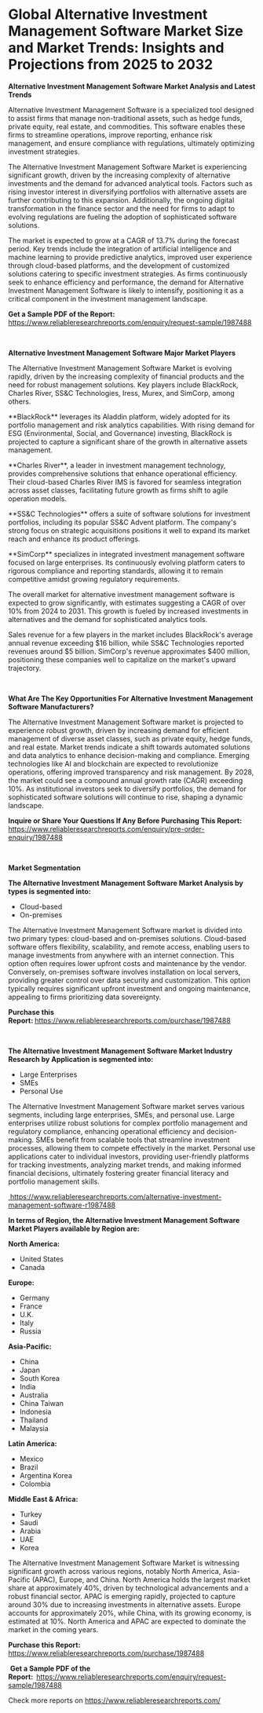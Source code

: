 <p><h1>Global Alternative Investment Management Software Market Size and Market Trends: Insights and Projections from 2025 to 2032</h1></p><p><strong>Alternative Investment Management Software Market Analysis and Latest Trends</strong></p>
<p><p>Alternative Investment Management Software is a specialized tool designed to assist firms that manage non-traditional assets, such as hedge funds, private equity, real estate, and commodities. This software enables these firms to streamline operations, improve reporting, enhance risk management, and ensure compliance with regulations, ultimately optimizing investment strategies.</p><p>The Alternative Investment Management Software Market is experiencing significant growth, driven by the increasing complexity of alternative investments and the demand for advanced analytical tools. Factors such as rising investor interest in diversifying portfolios with alternative assets are further contributing to this expansion. Additionally, the ongoing digital transformation in the finance sector and the need for firms to adapt to evolving regulations are fueling the adoption of sophisticated software solutions.</p><p>The market is expected to grow at a CAGR of 13.7% during the forecast period. Key trends include the integration of artificial intelligence and machine learning to provide predictive analytics, improved user experience through cloud-based platforms, and the development of customized solutions catering to specific investment strategies. As firms continuously seek to enhance efficiency and performance, the demand for Alternative Investment Management Software is likely to intensify, positioning it as a critical component in the investment management landscape.</p></p>
<p><strong>Get a Sample PDF of the Report:&nbsp;</strong> <a href="https://www.reliableresearchreports.com/enquiry/request-sample/1987488?utm_campaign=2646&utm_medium=2&utm_source=Github&utm_content=ia&utm_term=10032025&utm_id=alternative-investment-management-software">https://www.reliableresearchreports.com/enquiry/request-sample/1987488</a></p>
<p>&nbsp;</p>
<p><strong>Alternative Investment Management Software Major Market Players</strong></p>
<p><p>The Alternative Investment Management Software Market is evolving rapidly, driven by the increasing complexity of financial products and the need for robust management solutions. Key players include BlackRock, Charles River, SS&C Technologies, Iress, Murex, and SimCorp, among others.</p><p>**BlackRock** leverages its Aladdin platform, widely adopted for its portfolio management and risk analytics capabilities. With rising demand for ESG (Environmental, Social, and Governance) investing, BlackRock is projected to capture a significant share of the growth in alternative assets management.</p><p>**Charles River**, a leader in investment management technology, provides comprehensive solutions that enhance operational efficiency. Their cloud-based Charles River IMS is favored for seamless integration across asset classes, facilitating future growth as firms shift to agile operation models.</p><p>**SS&C Technologies** offers a suite of software solutions for investment portfolios, including its popular SS&C Advent platform. The company's strong focus on strategic acquisitions positions it well to expand its market reach and enhance its product offerings.</p><p>**SimCorp** specializes in integrated investment management software focused on large enterprises. Its continuously evolving platform caters to rigorous compliance and reporting standards, allowing it to remain competitive amidst growing regulatory requirements.</p><p>The overall market for alternative investment management software is expected to grow significantly, with estimates suggesting a CAGR of over 10% from 2024 to 2031. This growth is fueled by increased investments in alternatives and the demand for sophisticated analytics tools. </p><p>Sales revenue for a few players in the market includes BlackRock's average annual revenue exceeding $16 billion, while SS&C Technologies reported revenues around $5 billion. SimCorp's revenue approximates $400 million, positioning these companies well to capitalize on the market's upward trajectory.</p></p>
<p>&nbsp;</p>
<p><strong>What Are The Key Opportunities For Alternative Investment Management Software Manufacturers?</strong></p>
<p><p>The Alternative Investment Management Software market is projected to experience robust growth, driven by increasing demand for efficient management of diverse asset classes, such as private equity, hedge funds, and real estate. Market trends indicate a shift towards automated solutions and data analytics to enhance decision-making and compliance. Emerging technologies like AI and blockchain are expected to revolutionize operations, offering improved transparency and risk management. By 2028, the market could see a compound annual growth rate (CAGR) exceeding 10%. As institutional investors seek to diversify portfolios, the demand for sophisticated software solutions will continue to rise, shaping a dynamic landscape.</p></p>
<p><strong>Inquire or Share Your Questions If Any Before Purchasing This Report:</strong> <a href="https://www.reliableresearchreports.com/enquiry/pre-order-enquiry/1987488?utm_campaign=2646&utm_medium=2&utm_source=Github&utm_content=ia&utm_term=10032025&utm_id=alternative-investment-management-software">https://www.reliableresearchreports.com/enquiry/pre-order-enquiry/1987488</a></p>
<p>&nbsp;</p>
<p><strong>Market Segmentation</strong></p>
<p><strong>The Alternative Investment Management Software Market Analysis by types is segmented into:</strong></p>
<p><ul><li>Cloud-based</li><li>On-premises</li></ul></p>
<p><p>The Alternative Investment Management Software market is divided into two primary types: cloud-based and on-premises solutions. Cloud-based software offers flexibility, scalability, and remote access, enabling users to manage investments from anywhere with an internet connection. This option often requires lower upfront costs and maintenance by the vendor. Conversely, on-premises software involves installation on local servers, providing greater control over data security and customization. This option typically requires significant upfront investment and ongoing maintenance, appealing to firms prioritizing data sovereignty.</p></p>
<p><strong>Purchase this Report:&nbsp;</strong><a href="https://www.reliableresearchreports.com/purchase/1987488?utm_campaign=2646&utm_medium=2&utm_source=Github&utm_content=ia&utm_term=10032025&utm_id=alternative-investment-management-software">https://www.reliableresearchreports.com/purchase/1987488</a></p>
<p>&nbsp;</p>
<p><strong>The Alternative Investment Management Software Market Industry Research by Application is segmented into:</strong></p>
<p><ul><li>Large Enterprises</li><li>SMEs</li><li>Personal Use</li></ul></p>
<p><p>The Alternative Investment Management Software market serves various segments, including large enterprises, SMEs, and personal use. Large enterprises utilize robust solutions for complex portfolio management and regulatory compliance, enhancing operational efficiency and decision-making. SMEs benefit from scalable tools that streamline investment processes, allowing them to compete effectively in the market. Personal use applications cater to individual investors, providing user-friendly platforms for tracking investments, analyzing market trends, and making informed financial decisions, ultimately fostering greater financial literacy and portfolio management skills.</p></p>
<p><a href="https://www.reliableresearchreports.com/alternative-investment-management-software-r1987488?utm_campaign=2646&utm_medium=2&utm_source=Github&utm_content=ia&utm_term=10032025&utm_id=alternative-investment-management-software">&nbsp;https://www.reliableresearchreports.com/alternative-investment-management-software-r1987488</a></p>
<p><strong>In terms of Region, the Alternative Investment Management Software Market Players available by Region are:</strong></p>
<p>
    <p> <strong> North America: </strong>
        <ul>
            <li>United States</li>
            <li>Canada</li>
        </ul>
        </p> 
    <p> <strong> Europe: </strong>
        <ul>
            <li>Germany</li>
            <li>France</li>
            <li>U.K.</li>
            <li>Italy</li>
            <li>Russia</li>
        </ul>
        </p> 
    <p> <strong> Asia-Pacific: </strong>
        <ul>
            <li>China</li>
            <li>Japan</li>
            <li>South Korea</li>
            <li>India</li>
            <li>Australia</li>
            <li>China Taiwan</li>
            <li>Indonesia</li>
            <li>Thailand</li>
            <li>Malaysia</li>
        </ul>
        </p> 
    <p> <strong> Latin America: </strong>
        <ul>
            <li>Mexico</li>
            <li>Brazil</li>
            <li>Argentina Korea</li>
            <li>Colombia</li>
        </ul>
        </p> 
    <p> <strong> Middle East & Africa: </strong>
        <ul>
            <li>Turkey</li>
            <li>Saudi</li>
            <li>Arabia</li>
            <li>UAE</li>
            <li>Korea</li>
        </ul>
    </p>
    </p>
<p><p>The Alternative Investment Management Software Market is witnessing significant growth across various regions, notably North America, Asia-Pacific (APAC), Europe, and China. North America holds the largest market share at approximately 40%, driven by technological advancements and a robust financial sector. APAC is emerging rapidly, projected to capture around 30% due to increasing investments in alternative assets. Europe accounts for approximately 20%, while China, with its growing economy, is estimated at 10%. North America and APAC are expected to dominate the market in the coming years.</p></p>
<p><strong>Purchase this Report: </strong><a href="https://www.reliableresearchreports.com/purchase/1987488?utm_campaign=2646&utm_medium=2&utm_source=Github&utm_content=ia&utm_term=10032025&utm_id=alternative-investment-management-software">https://www.reliableresearchreports.com/purchase/1987488</a></p>
<p>&nbsp;<strong>Get a Sample PDF of the Report:&nbsp;&nbsp;</strong><a href="https://www.reliableresearchreports.com/enquiry/request-sample/1987488?utm_campaign=2646&utm_medium=2&utm_source=Github&utm_content=ia&utm_term=10032025&utm_id=alternative-investment-management-software">https://www.reliableresearchreports.com/enquiry/request-sample/1987488</a></p>
<p><strong></strong></p>
<p>Check more reports on <a href="https://www.reliableresearchreports.com/?utm_campaign=2646&utm_medium=2&utm_source=Github&utm_content=ia&utm_term=10032025&utm_id=alternative-investment-management-software">https://www.reliableresearchreports.com/</a></p>
